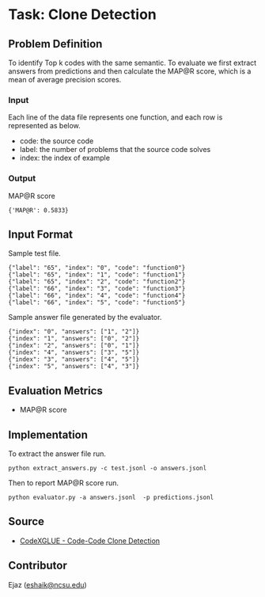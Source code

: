 # Task: Clone Detection

## Problem Definition
To identify Top k codes with the same semantic. To evaluate we first extract answers from predictions and then calculate the MAP@R score, which is a mean of average precision scores.

### Input

Each line of the data file represents one function, and each row is represented as below.
 - code: the source code
 - label: the number of problems that the source code solves
 - index: the index of example

### Output

MAP@R score 
```
{'MAP@R': 0.5833}
```

## Input Format

Sample test file.
```
{"label": "65", "index": "0", "code": "function0"}
{"label": "65", "index": "1", "code": "function1"}
{"label": "65", "index": "2", "code": "function2"}
{"label": "66", "index": "3", "code": "function3"}
{"label": "66", "index": "4", "code": "function4"}
{"label": "66", "index": "5", "code": "function5"}
```

Sample answer file generated by the evaluator.
```
{"index": "0", "answers": ["1", "2"]}
{"index": "1", "answers": ["0", "2"]}
{"index": "2", "answers": ["0", "1"]}
{"index": "4", "answers": ["3", "5"]}
{"index": "3", "answers": ["4", "5"]}
{"index": "5", "answers": ["4", "3"]}
```


## Evaluation Metrics 

- MAP@R score
  
## Implementation
To extract the answer file run.
```
python extract_answers.py -c test.jsonl -o answers.jsonl 
```

Then to report MAP@R score run.
```
python evaluator.py -a answers.jsonl  -p predictions.jsonl 
```


## Source

- [CodeXGLUE - Code-Code Clone Detection](https://github.com/microsoft/CodeXGLUE/tree/main/Code-Code/Clone-detection-POJ-104/evaluator)

## Contributor

Ejaz (eshaik@ncsu.edu)
